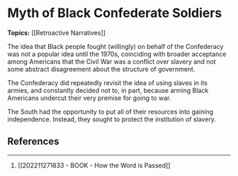 # Myth of Black Confederate Soldiers

**Topics:** [[Retroactive Narratives]]

The idea that Black people fought (willingly) on behalf of the Confederacy was not a popular idea until the 1970s, coinciding with broader acceptance among Americans that the Civil War was a conflict over slavery and not some abstract disagreement about the structure of government. 

The Confederacy did repeatedly revisit the idea of using slaves in its armies, and constantly decided not to, in part, because arming Black Americans undercut their very premise for going to war. 

The South had the opportunity to put all of their resources into gaining independence. Instead, they sought to protect the institution of slavery.

## References
---
1. [[202211271833 - BOOK - How the Word is Passed]]